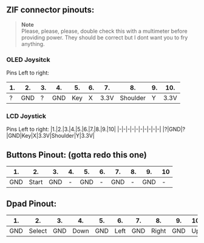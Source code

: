 ## ZIF connector pinouts:

> **Note**  
> Please, please, please, double check this with a multimeter before providing power. They should be correct but I dont want you to fry anything.

### OLED Joysitck
Pins Left to right:

|1.|2.|3.|4.|5.|6.|7.|8.|9.|10.|
|-|-|-|-|-|-|-|-|-|-|
|?|GND|?|GND|Key|X|3.3V|Shoulder|Y|3.3V|


### LCD Joystick
Pins Left to right:
|1.|2.|3.|4.|5.|6.|7.|8.|9.|10|
|-|-|-|-|-|-|-|-|-|-|
|?|GND|?|GND|Key|X|3.3V|Shoulder|Y|3.3V|

## Buttons Pinout: (gotta redo this one)
|1.|2.|3.|4.|5.|6.|7.|8.|9.|10|
|-|-|-|-|-|-|-|-|-|-|
|GND|Start|GND|-|GND|-|GND|-|GND|-|

## Dpad Pinout:

|1.|2.|3.|4.|5.|6.|7.|8.|9.|10|
|-|-|-|-|-|-|-|-|-|-|
|GND|Select|GND|Down|GND|Left|GND|Right|GND|Up|

